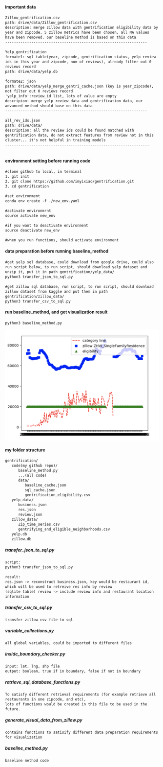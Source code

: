 #### important data
```
Zillow_gentrification.csv 
path: drive/data/Zillow_gentrification.csv 
description: merge zillow data with gentrification eligibility data by year and zipcode, 5 zillow metrics have been chosen, all NA values have been removed. our baseline method is based on this data 
-----------------------------------------------------------------

Yelp_gentrification
formate1: sql table(year, zipcode, gentrification status, yelp review ids in this year and zipcode, num of reviews), already filter out 0 reviews record
path: drive/data/yelp.db

formate2: json 
path: drive/data/yelp_merge_gentri_cache.json (key is year_zipcode), not filter out 0 reviews record
'yelp_info':review_id list, lots of value are empty
descripion: merge yelp review data and gentrification data, our advanced method should base on this data 
-----------------------------------------------------------------

all_rev_ids.json
path: drive/data/
description: all the review ids could be found matched with gentrification data, do not extract features from review not in this cluster... it's not helpful in training models
------------------------------------------------------------------


```

#### environment setting before running code
```
#clone github to local, in terminal 
1. git init
2. git clone https://github.com/imyixiao/gentrification.git
3. cd gentrification

#set environment
conda env create -f ./new_env.yaml

#activate environmrnt
source activate new_env

#if you want to deactivate environment 
source deactivate new_env

#when you run functions, should activate environment
```

#### data preparation before running baseline_method
```
#get yelp sql database, could download from google drive, could also run script below, to run script, should download yelp dataset and unzip it, put it in path gentrification/yelp_data/
python3 transfer_json_to_sql.py

#get zillow sql database, run script, to run script, should download zillow dataset from kaggle and put them in path gentrification/zillow_data/
python3 transfer_csv_to_sql.py
```

#### run baseline_method, and get visualization result
```
python3 baseline_method.py
```

![italian category restaurant in zipcode 44113](example.png)


#### my folder structure
```
gentrification/
   code(my github repo)/
      baseline_method.py
      ...(all code)
      data/
         baseline_cache.json
         sql_cache.json
         gentrification_eligibility.csv
   yelp_data/
      business.json
      res.json
      review.json
   zillow_data/
      Zip_time_series.csv
      gentrifying_and_eligible_neighborhoods.csv
   yelp.db
   zillow.db
```

##### transfer_json_to_sql.py
```
script:
python3 transfer_json_to_sql.py

result:
res.json -> reconstruct business.json, key would be restaurant id, which will be used to retreive res info by review 
(sqlite table) review -> include review info and restaurant location information 
```

##### transfer_csv_to_sql.py
```
transfer zillow csv file to sql
```


##### variable_collections.py
```
all global variables, could be imported to different files
```

##### inside_boundary_checker.py
```
input: lat, lng, shp file
output: boolean, true if in boundary, false if not in boundary
```

##### retrieve_sql_database_functions.py
```
To satisfy different retrieval requirements (for example retrieve all restaurants in one zipcode, and etc), 
lots of functions would be created in this file to be used in the future.  
```

##### generate_visual_data_from_zillow.py
```
contains functions to satisify different data preparation requirements for visualization
```

##### baseline_method.py
```
baseline method code
```
